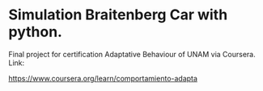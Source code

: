 # Simulation Braitenberg Car with python.
Final project for certification Adaptative Behaviour of UNAM via Coursera.
Link:

https://www.coursera.org/learn/comportamiento-adapta
